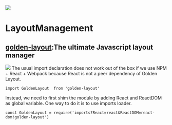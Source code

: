 ![](https://cdn-images-1.medium.com/max/1600/1*phV0oLsKV_qVjFVv5lY1vw.png)

# LayoutManagement

## [golden-layout](https://github.com/deepstreamIO/golden-layout):The ultimate Javascript layout manager

![](https://cloud.githubusercontent.com/assets/512416/4584449/e6c154a0-4ffa-11e4-81a8-a7e5f8689dc5.PNG)
The usual import declaration does not work out of the box if we use NPM + React + Webpack because React is not a peer dependency of Golden Layout.

```
import GoldenLayout  from 'golden-layout'
```

Instead, we need to first shim the module by adding React and ReactDOM as global variable. One way to do it is to use imports loader.

```
const GoldenLayout = require('imports?React=react&ReactDOM=react-dom!golden-layout')
```
